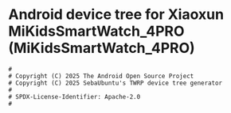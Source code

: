 # Android device tree for Xiaoxun MiKidsSmartWatch_4PRO (MiKidsSmartWatch_4PRO)

```
#
# Copyright (C) 2025 The Android Open Source Project
# Copyright (C) 2025 SebaUbuntu's TWRP device tree generator
#
# SPDX-License-Identifier: Apache-2.0
#
```
